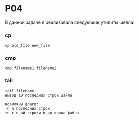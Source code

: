 # P04

В данной задаче я реализовала следующие утилиты шелла:

### cp

`cp old_file new_file`

### cmp

`cmp filename1 filename2`

### tail

```
tail filename
вывод 10 последних строк файла 

возможны флаги:
-n n последних строк
+n с n-ой строки и до конца файла
```
